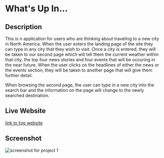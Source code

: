 # What's Up In...


## Description
This is n application for users who are thinking about traveling to a new city in North America. When the user enters the landing page of the site they can type in any city that they wish to visit. Once a city is entered, they will be taken to our second page which will tell them the current weather within that city, the top four news stories and four events that will be occuring in the near future. When the user clicks on the headlines of either the news or the events section, they will be taken to another page that will give them further detail. 

When browsing the second page, the user can type in a new city into the search bar and the information on the page will change to the newly searched destination. 

## Live Website

[link to live website]()


## Screenshot 
![screenshot for project 1]()

